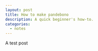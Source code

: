 ```yaml
---
layout: post
title: How to make pandebono
description: A quick beginner's how-to. 
categories: 
  - notes
---
```


A test post